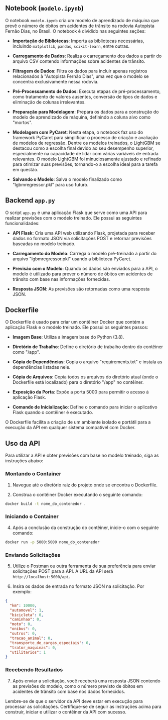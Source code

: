 ## Notebook (`modelo.ipynb`)

O notebook `modelo.ipynb` cria um modelo de aprendizado de máquina que prevê o número de óbitos em acidentes de trânsito na rodovia Autopista Fernão Dias, no Brasil. O notebook é dividido nas seguintes seções:

- **Importação de Bibliotecas**: Importa as bibliotecas necessárias, incluindo `matplotlib`, `pandas`, `scikit-learn`, entre outras.

- **Carregamento de Dados**: Realiza o carregamento dos dados a partir do arquivo CSV contendo informações sobre acidentes de trânsito.

- **Filtragem de Dados**: Filtra os dados para incluir apenas registros relacionados à "Autopista Fernão Dias", uma vez que o modelo se concentra exclusivamente nessa rodovia.

- **Pré-Processamento de Dados**: Executa etapas de pré-processamento, como tratamento de valores ausentes, conversão de tipos de dados e eliminação de colunas irrelevantes.

- **Preparação para Modelagem**: Prepara os dados para a construção do modelo de aprendizado de máquina, definindo a coluna alvo como "mortos".

- **Modelagem com PyCaret**: Nesta etapa, o notebook faz uso do framework PyCaret para simplificar o processo de criação e avaliação de modelos de regressão. Dentre os modelos treinados, o LightGBM se destacou como a escolha final devido ao seu desempenho superior, especialmente na capacidade de lidar com várias variáveis de entrada relevantes. O modelo LightGBM foi minuciosamente ajustado e refinado para otimizar suas previsões, tornando-o a escolha ideal para a tarefa em questão.

- **Salvando o Modelo**: Salva o modelo finalizado como "lgbmregressor.pkl" para uso futuro.

## Backend `app.py`

O script `app.py` é uma aplicação Flask que serve como uma API para realizar previsões com o modelo treinado. Ele possui as seguintes funcionalidades:

- **API Flask**: Cria uma API web utilizando Flask, projetada para receber dados no formato JSON via solicitações POST e retornar previsões baseadas no modelo treinado.

- **Carregamento do Modelo**: Carrega o modelo pré-treinado a partir do arquivo "lgbmregressor.pkl" usando a biblioteca PyCaret.

- **Previsão com o Modelo**: Quando os dados são enviados para a API, o modelo é utilizado para prever o número de óbitos em acidentes de trânsito com base nas informações fornecidas.

- **Resposta JSON**: As previsões são retornadas como uma resposta JSON.

## Dockerfile

O Dockerfile é usado para criar um contêiner Docker que contém a aplicação Flask e o modelo treinado. Ele possui os seguintes passos:

- **Imagem Base**: Utiliza a imagem base do Python (3.8).

- **Diretório de Trabalho**: Define o diretório de trabalho dentro do contêiner como "/app".

- **Cópia de Dependências**: Copia o arquivo "requirements.txt" e instala as dependências listadas nele.

- **Cópia de Arquivos**: Copia todos os arquivos do diretório atual (onde o Dockerfile está localizado) para o diretório "/app" no contêiner.

- **Exposição da Porta**: Expõe a porta 5000 para permitir o acesso à aplicação Flask.

- **Comando de Inicialização**: Define o comando para iniciar o aplicativo Flask quando o contêiner é executado.

O Dockerfile facilita a criação de um ambiente isolado e portátil para a execução da API em qualquer sistema compatível com Docker.

## Uso da API

Para utilizar a API e obter previsões com base no modelo treinado, siga as instruções abaixo:

### Montando o Container

1. Navegue até o diretório raiz do projeto onde se encontra o Dockerfile.

2. Construa o contêiner Docker executando o seguinte comando:

```bash
docker build -t nome_do_contenedor .
```

### Iniciando o Container

4. Após a conclusão da construção do contêiner, inicie-o com o seguinte comando:

```bash
docker run -p 5000:5000 nome_do_contenedor
```

### Enviando Solicitações

5. Utilize o Postman ou outra ferramenta de sua preferência para enviar solicitações POST para a API. A URL da API será `http://localhost:5000/api`.

6. Insira os dados de entrada no formato JSON na solicitação. Por exemplo:

```json
{
  "km": 10000,
  "automovel": 1,
  "bicicleta": 0,
  "caminhao": 0,
  "moto": 0,
  "onibus": 0,
  "outros": 0,
  "tracao_animal": 0,
  "transporte_de_cargas_especiais": 0,
  "trator_maquinas": 0,
  "utilitarios": 1
}
```

### Recebendo Resultados

7. Após enviar a solicitação, você receberá uma resposta JSON contendo as previsões do modelo, como o número previsto de óbitos em acidentes de trânsito com base nos dados fornecidos.

Lembre-se de que o servidor da API deve estar em execução para processar as solicitações. Certifique-se de seguir as instruções acima para construir, iniciar e utilizar o contêiner da API com sucesso.